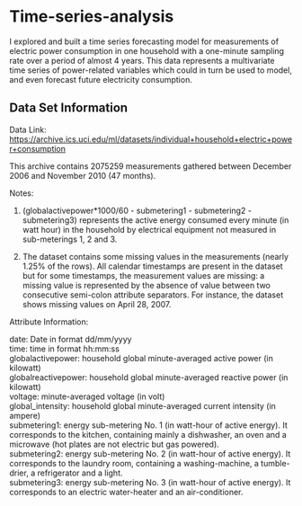 # Time-series-analysis
I explored and built a time series forecasting model for measurements of electric power consumption in one household with a one-minute sampling 
rate over a period of almost 4 years.
This data represents a multivariate time series of power-related variables which could in turn be used to model, and even forecast future electricity consumption.

## Data Set Information

Data Link: https://archive.ics.uci.edu/ml/datasets/individual+household+electric+power+consumption

This archive contains 2075259 measurements gathered between December 2006 and November 2010 (47 months).

Notes:

1. (globalactivepower*1000/60 - submetering1 - submetering2 - submetering3) represents the active energy consumed every minute (in watt hour) in the household by electrical equipment not measured in sub-meterings 1, 2 and 3.

2. The dataset contains some missing values in the measurements (nearly 1.25% of the rows). All calendar timestamps are present in the dataset but for some timestamps, the measurement values are missing: a missing value is represented by the absence of value between two consecutive semi-colon attribute separators. For instance, the dataset shows missing values on April 28, 2007.

Attribute Information:

date: Date in format dd/mm/yyyy  
time: time in format hh:mm:ss  
globalactivepower: household global minute-averaged active power (in kilowatt)  
globalreactivepower: household global minute-averaged reactive power (in kilowatt)  
voltage: minute-averaged voltage (in volt)  
global_intensity: household global minute-averaged current intensity (in ampere)  
submetering1: energy sub-metering No. 1 (in watt-hour of active energy). It corresponds to the kitchen, containing mainly a dishwasher, an oven and a microwave (hot plates are not electric but gas powered).  
submetering2: energy sub-metering No. 2 (in watt-hour of active energy). It corresponds to the laundry room, containing a washing-machine, a tumble-drier, a refrigerator and a light.  
submetering3: energy sub-metering No. 3 (in watt-hour of active energy). It corresponds to an electric water-heater and an air-conditioner.<br>
